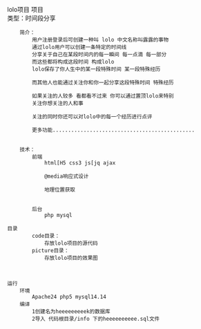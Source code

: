 lolo项目
	项目	
		类型：时间段分享
		
		简介：
			用户注册登录后可创建一种叫 lolo 中文名称叫露露的事物
			通过lolo用户可以创建一条特定的时间线
			分享关于自己在某段时间内的每一瞬间 每一点滴 每一部分
			而这些都将构成这段时间 构成lolo 
			lolo保存了你人生中的某一段特殊时间 某一段特殊经历
			
			而其他人也能通过关注你和你一起分享这段特殊时间 特殊经历
			
			如果关注的人较多 看都看不过来 你可以通过置顶lolo来特别
			关注你想关注的人和事
			
			关注的同时你还可以对lolo中的每一个经历进行点评
			
			更多功能..............................................
			
			
		技术：
			前端
				html[H5 css3 js[jq ajax
					
				@media响应式设计
				
				地理位置获取
				
				
			后台
				php mysql
			
	目录
			code目录：
				存放lolo项目的源代码
			picture目录：	
				存放lolo项目的效果图	
	

	
	运行
		环境
			Apache24 php5 mysql14.14
		编译
			1创建名为heeeeeeeeek的数据库
			2导入 代码根目录/info 下的heeeeeeeeee.sql文件
			
	
	
	
			